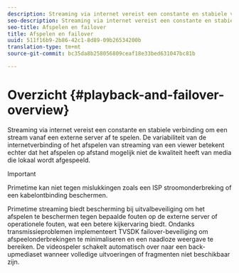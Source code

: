 ```yaml
---
description: Streaming via internet vereist een constante en stabiele verbinding om een stream vanaf een externe server af te spelen. De variabiliteit van de internetverbinding of het afspelen van streaming van een viewer betekent echter dat het afspelen op afstand mogelijk niet de kwaliteit heeft van media die lokaal wordt afgespeeld.
seo-description: Streaming via internet vereist een constante en stabiele verbinding om een stream vanaf een externe server af te spelen. De variabiliteit van de internetverbinding of het afspelen van streaming van een viewer betekent echter dat het afspelen op afstand mogelijk niet de kwaliteit heeft van media die lokaal wordt afgespeeld.
seo-title: Afspelen en failover
title: Afspelen en failover
uuid: 511f16b9-2b86-42c1-8d89-09b26534200b
translation-type: tm+mt
source-git-commit: bc35da8b258056809ceaf18e33bed631047bc81b

---
```



# Overzicht {#playback-and-failover-overview}

Streaming via internet vereist een constante en stabiele verbinding om een stream vanaf een externe server af te spelen. De variabiliteit van de internetverbinding of het afspelen van streaming van een viewer betekent echter dat het afspelen op afstand mogelijk niet de kwaliteit heeft van media die lokaal wordt afgespeeld.

>[!IMPORTANT]
>
>Primetime kan niet tegen mislukkingen zoals een ISP stroomonderbreking of een kabelontbinding beschermen.

Primetime streaming biedt bescherming bij uitvalbeveiliging om het afspelen te beschermen tegen bepaalde fouten op de externe server of operationele fouten, wat een betere kijkervaring biedt. Ondanks transmissieproblemen implementeert TVSDK failover-beveiliging om afspeelonderbrekingen te minimaliseren en een naadloze weergave te bereiken. De videospeler schakelt automatisch over naar een back-upmediaset wanneer volledige uitvoeringen of fragmenten niet beschikbaar zijn.